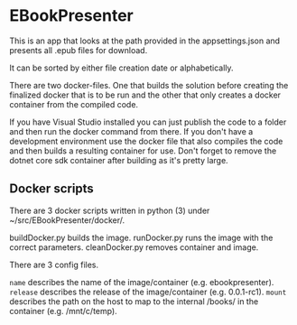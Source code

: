 # EBookPresenter

This is an app that looks at the path provided in the appsettings.json and presents all .epub files for download.

It can be sorted by either file creation date or alphabetically.

There are two docker-files. One that builds the solution before creating the finalized docker that is to be run and the other that only creates a docker container from the compiled code.

If you have Visual Studio installed you can just publish the code to a folder and then run the docker command from there.
If you don't have a development environment use the docker file that also compiles the code and then builds a resulting container for use. Don't forget to remove the dotnet core sdk container after building as it's pretty large.

## Docker scripts

There are 3 docker scripts written in python (3) under ~/src/EBookPresenter/docker/.

buildDocker.py builds the image.
runDocker.py runs the image with the correct parameters.
cleanDocker.py removes container and image.

There are 3 config files.

`name` describes the name of the image/container (e.g. ebookpresenter).
`release` describes the release of the image/container (e.g. 0.0.1-rc1).
`mount` describes the path on the host to map to the internal /books/ in the container (e.g. /mnt/c/temp).
